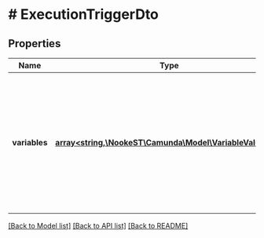 # # ExecutionTriggerDto

## Properties

Name | Type | Description | Notes
------------ | ------------- | ------------- | -------------
**variables** | [**array<string,\NookeST\Camunda\Model\VariableValueDto>**](VariableValueDto.md) | A JSON object containing variable key-value pairs. Each key is a variable name and each value a JSON variable value object. | [optional]

[[Back to Model list]](../../README.md#models) [[Back to API list]](../../README.md#endpoints) [[Back to README]](../../README.md)
